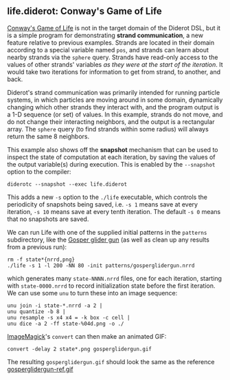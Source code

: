 ## life.diderot: Conway's Game of Life

[Conway's Game of Life](https://en.wikipedia.org/wiki/Conway%27s_Game_of_Life)
is not in the target domain of the Diderot DSL, but it is a simple
program for demonstrating **strand communication**, a new feature relative
to previous examples. Strands are located in their domain according to a
special variable named `pos`, and strands can learn about nearby strands
via the `sphere` query. Strands have read-only access to the values of
other strands' variables *as they were at the start of the iteration*.
It would take two iterations for information to get from strand, to another,
and back.

Diderot's strand communication was primarily intended for running particle
systems, in which particles are moving around in some domain, dynamically
changing which other strands they interact with, and the program output is a
1-D sequence (or set) of values. In this example, strands do not move,
and do not change their interacting neighbors, and the output is a rectangular
array. The `sphere` query (to find strands within some radius) will always
return the same 8 neighbors.

This example also shows off the **snapshot** mechanism that can be used to
inspect the state of computation at each iteration, by saving the values of
the output variable(s) during execution.  This is enabled by the `--snapshot`
option to the compiler:

	diderotc --snapshot --exec life.diderot

This adds a new `-s` option to the `./life` executable, which controls the
periodicity of snapshots being saved, i.e. `-s 1` means save at every iteration,
`-s 10` means save at every tenth iteration. The default `-s 0` means that no
snapshots are saved.

We can run Life with one of the supplied initial patterns in the `patterns`
subdirectory, like the [Gosper glider
gun](http://www.conwaylife.com/w/index.php?title=Gosper_glider_gun) (as well
as clean up any results from a previous run):

	rm -f state*{nrrd,png}
	./life -s 1 -l 200 -NN 80 -init patterns/gosperglidergun.nrrd

which generates many `state-NNNN.nrrd` files, one for each iteration, starting
with `state-0000.nrrd` to record initialization state before the first iteration.
We can use some `unu` to turn these into an image sequence:

	unu join -i state-*.nrrd -a 2 |
	unu quantize -b 8 |
	unu resample -s x4 x4 = -k box -c cell |
	unu dice -a 2 -ff state-%04d.png -o ./

[ImageMagick](http://www.imagemagick.org)'s `convert` can then make an animated GIF:

	convert -delay 2 state*.png gosperglidergun.gif

The resulting `gosperglidergun.gif` should look the same as the
reference [gosperglidergun-ref.gif](gosperglidergun-ref.gif)
